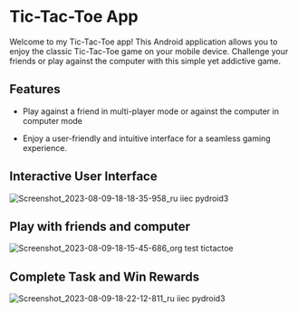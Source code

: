 # Tic-Tac-Toe App

Welcome to my Tic-Tac-Toe app! This Android application allows you to enjoy the classic Tic-Tac-Toe game on your mobile device. Challenge your friends or play against the computer with this simple yet addictive game.

## Features

- Play against a friend in multi-player mode or against the computer in computer mode


- Enjoy a user-friendly and intuitive interface for a seamless gaming experience.

## Interactive User Interface 
![Screenshot_2023-08-09-18-18-35-958_ru iiec pydroid3](https://github.com/pyLover2050/Tic-tac-toe-app/assets/113103699/8dfb952a-f67a-48e5-8075-cf77ea10f906)

## Play with friends and computer
![Screenshot_2023-08-09-18-15-45-686_org test tictactoe](https://github.com/pyLover2050/Tic-tac-toe-app/assets/113103699/98ab485e-a507-49f9-8236-05b194434d7f)

## Complete Task and Win Rewards
![Screenshot_2023-08-09-18-22-12-811_ru iiec pydroid3](https://github.com/pyLover2050/Tic-tac-toe-app/assets/113103699/13c4d585-ce24-4556-a06d-266d420c64ca)


